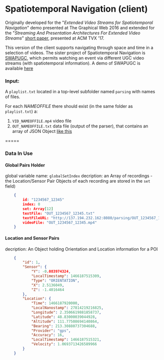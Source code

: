 # Spatiotemporal Navigation (client)

Originally developed for the "_Extended Video Streams for Spatiotemporal Navigation_" demo presented at The Graphical Web 2016 and extended for the "_Streaming And Presentation Architectures For Extended Video Streams_" [short paper](https://www.researchgate.net/publication/317593679_Streaming_and_Presentation_Architectures_for_Extended_Video_Streams), presented at ACM TVX '17.

This version of the client supports navigating through space and time in a selection of videos. The sister project of Spatiotemporal Navigation is [SWAPUGC](https://github.com/emmanouil/SWAPUGC), which permits watching an event via different UGC video streams (with spatiotemporal information). A demo of SWAPUGC is available [here](https://emmanouil.github.io/SWAPUGC/)

### Input:
A `playlist.txt` located in a top-level subfolder named `parsing` with names of files.

For each _NAMEOFFILE_ there should exist (in the same folder as `playlist.txt`) a:

1. `VID_NAMEOFFILE.mp4` video file
2. `OUT_NAMEOFFILE.txt` data file (output of the parser), that contains an array of JSON Object [like this](#location-and-sensor-pairs)

=====

### Data In Use
#### Global Pairs Holder
global variable name: ```globalSetIndex```
decription: an Array of recordings - the Location/Sensor Pair Objects of each recording are stored in the ```set``` field)
```JSON
    {
        id: "1234567_12345"
        index: 0
        set: Array[12]
        textFile: "OUT_1234567_12345.txt"
        textFileURL: "http://137.194.232.162:8080/parsing/OUT_1234567_12345.txt"
        videoFile: "OUT_1234567_12345.mp4"
    }
```


#### Location and Sensor Pairs
decription: An Object holding Orientation and Location information for a POI
```JSON
    {
        "id": 1,
        "Sensor": {
            "Y": -0.083974324,
            "LocalTimestamp": 1466187515309,
            "Type": "ORIENTATION",
            "X": 2.5136049,
            "Z": -1.4016464
        },
        "Location": {
            "Time": 1466187920000,
            "LocalNanostamp": 27814219216825,
            "Longitude": 2.3506619881858737,
            "Latitude": 48.83000039044928,
            "Altitude": 111.77508694140864,
            "Bearing": 213.30880737304688,
            "Provider": "gps",
            "Accuracy": 16,
            "LocalTimestamp": 1466187515321,
            "Velocity": 1.0693713426589966
        }
    }
```
